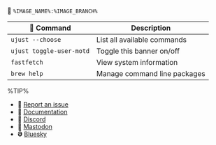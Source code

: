 󱋩 `%IMAGE_NAME%:%IMAGE_BRANCH%`

|  Command | Description |
| ------- | ----------- |
| `ujust --choose`  | List all available commands |
| `ujust toggle-user-motd` | Toggle this banner on/off |
| `fastfetch` | View system information |
| `brew help` | Manage command line packages |

%TIP%
- **** [Report an issue](http://issues.bazzite.gg/)
- **󰈙** [Documentation](http://docs.bazzite.gg/)
- **󰙯** [Discord](https://discord.bazzite.gg/)
- **󰫑** [Mastodon](https://mastodon.bazzite.gg/)
- **** [Bluesky](https://bluesky.bazzite.gg/)
